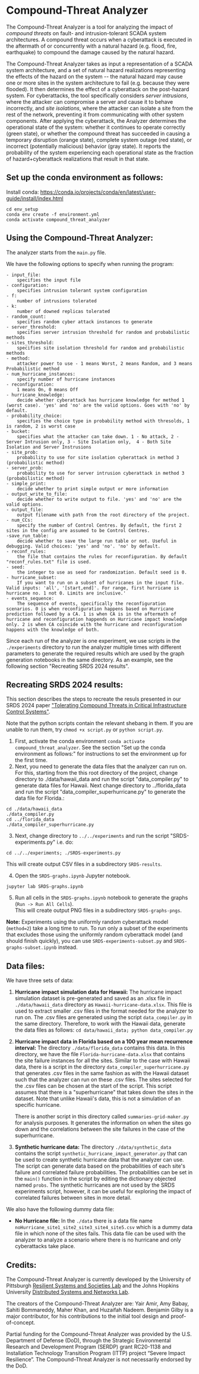 # Compound-Threat Analyzer 

The Compound-Threat Analyzer is a tool for analyzing the impact of *compound
threats* on fault- and intrusion-tolerant SCADA system architectures. A
compound threat occurs when a cyberattack is executed in the aftermath of or
concurrently with a natural hazard (e.g. flood, fire, earthquake) to compound
the damage caused by the natural hazard.

The Compound-Threat Analyzer takes as input a representation of a SCADA system
architecture, and a set of natural hazard realizations representing the effects
of the hazard on the system -- the natural hazard may cause one or more sites
in the system architecture to fail (e.g. because they were flooded). It then
determines the effect of a cyberattack on the post-hazard system. For
cyberattacks, the tool specifically considers *server intrusions*, where the
attacker can compromise a server and cause it to behave incorrectly, and *site
isolations*, where the attacker can isolate a site from the rest of the
network, preventing it from communicating with other system components. After
applying the cyberattack, the Analyzer determines the operational state of the
system: whether it continues to operate correctly (green state), or whether the
compound threat has succeeded in causing a temporary disruption (orange state),
complete system outage (red state), or incorrect (potentially malicious)
behavior (gray state). It reports the probability of the system experiencing
each operational state as the fraction of hazard+cyberattack realizations that
result in that state.

## Set up the conda environment as follows:

Install conda: https://conda.io/projects/conda/en/latest/user-guide/install/index.html

```
cd env_setup
conda env create -f environment.yml
conda activate compound_threat_analyzer
```

## Using the Compound-Threat Analyzer:

The analyzer starts from the ```main.py``` file. 

We have the following options to specify when running the program:

    - input_file: 
        specifies the input file
    - configuration: 
        specifies intrusion tolerant system configuration
    - f: 
        number of intrusions tolerated
    - k: 
        number of downed replicas tolerated
    - random_count: 
        specifies random cyber attack instances to generate
    - server_threshold: 
        specifies server intrusion threshold for random and probabilistic methods
    - sites_threshold: 
        specifies site isolation threshold for random and probabilistic methods
    - method: 
        attacker power to use - 1 means Worst, 2 means Random, and 3 means Probabilistic method
    - num_hurricane_instances: 
        specify number of hurricane instances
    - reconfiguration: 
        1 means On, 0 means Off
    - hurricane_knowledge: 
        decide whether cyberattack has hurricane knowledge for method 1 (worst case). 'yes' and 'no' are the valid options. Goes with 'no' by default.
    - probability_choice: 
        specifies the choice type in probability method with thresolds, 1 is random, 2 is worst case
    - bucket: 
        specifies what the attacker can take down. 1 - No attack, 2 - Server Intrusion only, 3 - Site Isolation only,  4 - Both Site Isolation and Server Instrusions
    - site_prob: 
        probability to use for site isolation cyberattack in method 3 (probabilistic method)
    - server_prob: 
        probability to use for server intrusion cyberattack in method 3 (probabilistic method)
    - simple_print: 
        decide whether to print simple output or more information
    - output_write_to_file: 
        decide whether to write output to file. 'yes' and 'no' are the valid options.
    - output_file: 
        output filename with path from the root directory of the project.
    - num_CCs:
        specify the number of Control Centres. By default, the first 2 sites in the config are assumed to be Control Centres.
    -save_run_table:
        decide whether to save the large run table or not. Useful in debugging. Valid choices: 'yes' and 'no'. 'no' by default.
    - reconf_rules:
        the file that contains the rules for reconfiguration. By default "reconf_rules.txt" file is used.
    - seed: 
        the integer to use as seed for randomization. Default seed is 0.
    - hurricane_subset:
        If you want to run on a subset of hurricanes in the input file. Valid inputs: 'all', '[start,end]'. For range, first hurricane is hurricane no. 1 not 0. Limits are inclusive.'
    - events_sequence:
        The sequence of events, specifically the reconfiguration scenarios. 0 is when reconfiguration happens based on Hurricane prediction followed by a CA. 1 is when CA is in the aftermath of hurricane and reconfiguration happends on Hurricane impact knowledge only. 2 is when CA coincide with the hurricane and reconfiguration happens with the knowledge of both.


Since each run of the analyzer is one experiment, we use scripts in the ```./experiments``` directory to run the analyzer multiple times with different parameters to generate the required results which are used by the graph generation notebooks in the same directory. As an example, see the following section "Recreating SRDS 2024 results". 

## Recreating SRDS 2024 results:

This section describes the steps to recreate the resuls presented in our SRDS 2024 paper ["Tolerating Compound Threats in Critical Infrastructure Control Systems"](https://sites.pitt.edu/~babay/pubs/srds24_compoundThreats.pdf).

Note that the python scripts contain the relevant shebang in them. If you are unable to run them, try ```chmod +x script.py``` or ```python script.py```.

1. First, activate the conda environment ```conda activate compound_threat_analyzer```. See the section "Set up the conda environment as follows:" for instructions to set the environment up for the first time. 
2. Next, you need to generate the data files that the analyzer can run on. For this, starting from the this root directory of the project, change directory to ./data/hawaii_data and run the script "data_compiler.py" to generate data files for Hawaii. Next change directory to ../florida_data and run the script "data_compiler_superhurricane.py" to generate the data file for Florida.:


```
cd ./data/hawaii_data
./data_compiler.py
cd ../florida_data
./data_compiler_superhurricane.py
```

3. Next, change directory to `../../experiments` and run the script "SRDS-experiments.py" i.e. do:

```
cd ../../experiments; ./SRDS-experiments.py
```

This will create output CSV files in a subdirectory `SRDS-results`.

4. Open the ```SRDS-graphs.ipynb``` Jupyter notebook.

```
jupyter lab SRDS-graphs.ipynb
```

5. Run all cells in the `SRDS-graphs.ipynb` notebook to generate the graphs (`Run -> Run All Cells`).  
This will create output PNG files in a subdirectory `SRDS-graphs-pngs`.

**Note:** Experiments using the uniformly random cyberattack model (`method=2`)
take a long time to run. To run only a subset of the experiments that excludes
those using the uniformly random cyberattack model (and should finish quickly),
you can use `SRDS-experiments-subset.py` and `SRDS-graphs-subset.ipynb`
instead.

## Data files:

We have three sets of data:

1. **Hurricane impact simulation data for Hawaii:**
    The hurricane impact simulation dataset is pre-generated and saved as an .xlsx file in ```./data/hawaii_data``` directory as ```Hawaii-hurricane-data.xlsx```. This file is used to extract smaller .csv files in the format needed for the analyzer to run on. The .csv files are generated using the script ```data_compiler.py``` in the same directory. Therefore, to work with the Hawaii data, generate the data files as follows: ``` cd data/hawaii_data; python data_compiler.py ```

2. **Hurricane impact data in Florida based on a 100 year mean recurrence interval:**
    The directory ```./data/florida_data``` contains this data. In this directory, we have the file ```Florida-hurricane-data.xlsx``` that contains the site failure instances for all the sites. Similar to the case with Hawaii data, there is a script in the directory ```data_compiler_superhurricane.py``` that generates .csv files in the same fashion as with the Hawaii dataset such that the analyzer can run on these .csv files. The sites selected for the .csv files can be chosen at the start of the script. This script assumes that there is a "superhurricane" that takes down the sites in the dataset. Note that unlike Hawaii's data, this is not a simulation of an specific hurricane.

    There is another script in this directory called ```summaries-grid-maker.py``` for analysis purposes. It generates the information on when the sites go down and the correlations between the site failures in the case of the superhurricane.

3. **Synthetic hurricane data:**
    The directory ```./data/synthetic_data``` contains the script ```synthetic_hurricane_impact_generator.py``` that can be used to create synthetic hurricane data that the analyzer can use. The script can generate data based on the probabilities of each site's failure and correlated failure probabilities. The probabilities can be set in the ```main()``` function in the script by editing the dictionary objected named ```probs```. The synthetic hurricanes are not used by the SRDS experiments script, however, it can be useful for exploring the impact of correlated failures between sites in more detail.

We also have the following dummy data file:

- **No Hurricane file:**
    In the ```./data``` there is a data file name ```noHurricane_site1_site2_site3_site4_site5.csv``` which is a dummy data file in which none of the sites fails. This data file can be used with the analyzer to analyze a scenario where there is no hurricane and only cyberattacks take place. 

## Credits:

The Compound-Threat Analyzer is currently developed by the University of
Pittsburgh [Resilient Systems and Societies Lab](https://rsslab.io/) and the
Johns Hopkins University [Distributed Systems and Networks
Lab](https://jhu-dsn.github.io/).

The creators of the Compound-Threat Analyzer are: Yair Amir, Amy Babay, Sahiti
Bommareddy, Maher Khan, and Huzaifah Nadeem. Benjamin Gilby is a major
contributor, for his contributions to the initial tool design and
proof-of-concept.

Partial funding for the Compound-Threat Analyzer was provided by the  U.S.
Department of Defense (DoD), through the Strategic Environmental Research and
Development Program (SERDP) grant RC20-1138 and Installation Technology
Transition Program (ITTP) project “Severe Impact Resilience”. The
Compound-Threat Analyzer is not necessarily endorsed by the DoD.
